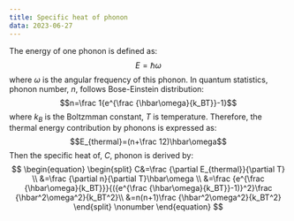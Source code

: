```yaml
---
title: Specific heat of phonon
data: 2023-06-27
---
```

The energy of one phonon is defined as:
$$E = \hbar\omega $$ 
where $\omega$ is the angular frequency of this phonon. 
In quantum statistics, phonon number, _n_, follows Bose-Einstein distribution:
$$n=\frac 1{e^{\frac {\hbar\omega}{k_BT}}-1}$$ 
where $k_B$ is the Boltzmman constant, _T_ is temperature. Therefore, the thermal energy contribution by phonons is expressed as:
$$E_{thermal}=(n+\frac 12)\hbar\omega$$ 
Then the specific heat of, _C_, phonon is derived by:
$$
\begin{equation}
\begin{split}
C&=\frac {\partial E_{thermal}}{\partial T} \\
&=\frac {\partial n}{\partial T}\hbar\omega \\
&=\frac {e^{\frac {\hbar\omega}{k_BT}}}{({e^{\frac {\hbar\omega}{k_BT}}-1)}^2}\frac {\hbar^2\omega^2}{k_BT^2}\\
&=n(n+1)\frac {\hbar^2\omega^2}{k_BT^2}
\end{split}
\nonumber
\end{equation}
$$




